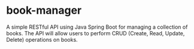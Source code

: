 # book-manager
A simple RESTful API using Java Spring Boot for managing a collection of books. The API will allow users to perform CRUD (Create, Read, Update, Delete) operations on books.
